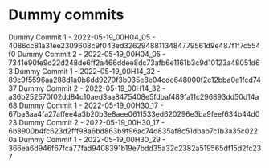 # Dummy commits

Dummy Commit 1 - 2022-05-19_00H04_05 - 4086cc81a31ee2309608c9f043ed32629488113484779561d9e487f1f7c554f0
Dummy Commit 2 - 2022-05-19_00H04_05 - 7341e90fe9d22d248de6ff2a466ddee8dc73afb6e1161b3c9d10123a48051d63
Dummy Commit 1 - 2022-05-19_00H14_32 - 89c9f5596aa288d1a0b6dd9270f3b035e8e04cde648000f2c12bba0e1fcd7437
Dummy Commit 2 - 2022-05-19_00H14_32 - a36b252570f02dd84c10aed3aa8475408e5fdbaf489fa11c296893dd50d14a68
Dummy Commit 1 - 2022-05-19_00H30_17 - 67ba3aa4fa27affee4a3b20b3e8aee0611533ed620296e3ba9feef634b44d023
Dummy Commit 2 - 2022-05-19_00H30_17 - 6b8900b4fc623d2fff98a6bd863b9f96ac74d835af8c51dbab7c1b3a35c0220a
Dummy Commit 1 - 2022-05-19_00H30_29 - 366ea6d946f67fca77fad9408391b19e7bdd35a32c2382a519565df15d2fc237
